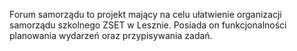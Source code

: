 Forum samorządu to projekt mający na celu ułatwienie organizacji samorządu szkolnego ZSET w Lesznie. Posiada on funkcjonalności planowania wydarzeń oraz przypisywania zadań.
